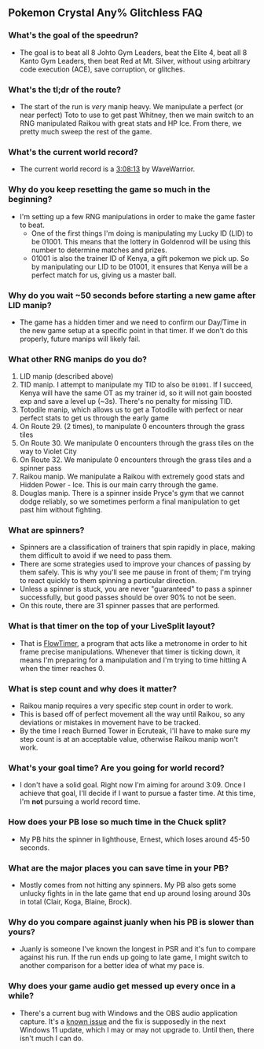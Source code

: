 ## Pokemon Crystal Any% Glitchless FAQ

### What's the goal of the speedrun?
- The goal is to beat all 8 Johto Gym Leaders, beat the Elite 4, beat all 8 Kanto Gym Leaders, then beat Red at Mt. Silver, without using arbitrary code execution (ACE), save corruption, or glitches.

### What's the tl;dr of the route?
- The start of the run is _very_ manip heavy. We manipulate a perfect (or near perfect) Toto to use to get past Whitney, then we main switch to an RNG manipulated Raikou with great stats and HP Ice. From there, we pretty much sweep the rest of the game.

### What's the current world record?
- The current world record is a [3:08:13](https://www.speedrun.com/pkmncrystal/runs/yw00623m) by WaveWarrior.

### Why do you keep resetting the game so much in the beginning?
- I'm setting up a few RNG manipulations in order to make the game faster to beat.
  - One of the first things I'm doing is manipulating my Lucky ID (LID) to be 01001. This means that the lottery in Goldenrod will be using this number to determine matches and prizes.
  - 01001 is also the trainer ID of Kenya, a gift pokemon we pick up. So by manipulating our LID to be 01001, it ensures that Kenya will be a perfect match for us, giving us a master ball.

### Why do you wait ~50 seconds before starting a new game after LID manip?
- The game has a hidden timer and we need to confirm our Day/Time in the new game setup at a specific point in that timer. If we don't do this properly, future manips will likely fail.

### What other RNG manips do you do?
1) LID manip (described above)
2) TID manip. I attempt to manipulate my TID to also be `01001`. If I succeed, Kenya will have the same OT as my trainer id, so it will not gain boosted exp and save a level up (~3s). There's no penalty for missing TID.
3) Totodile manip, which allows us to get a Totodile with perfect or near perfect stats to get us through the early game
4) On Route 29. (2 times), to manipulate 0 encounters through the grass tiles
5) On Route 30. We manipulate 0 encounters through the grass tiles on the way to Violet City
6) On Route 32. We manipulate 0 encounters through the grass tiles and a spinner pass
7) Raikou manip. We manipulate a Raikou with extremely good stats and Hidden Power - Ice. This is our main carry through the game.
8) Douglas manip. There is a spinner inside Pryce's gym that we cannot dodge reliably, so we sometimes perform a final manipulation to get past him without fighting.

### What are spinners?
- Spinners are a classification of trainers that spin rapidly in place, making them difficult to avoid if we need to pass them.
- There are some strategies used to improve your chances of passing by them safely. This is why you'll see me pause in front of them; I'm trying to react quickly to them spinning a particular direction.
- Unless a spinner is stuck, you are never "guaranteed" to pass a spinner successfully, but good passes should be over 90% to not be seen.
- On this route, there are 31 spinner passes that are performed.

### What is that timer on the top of your LiveSplit layout?
- That is [FlowTimer](https://github.com/stringflow/flowtimer), a program that acts like a metronome in order to hit frame precise manipulations. Whenever that timer is ticking down, it means I'm preparing for a manipulation and I'm trying to time hitting A when the timer reaches 0.

### What is step count and why does it matter?
- Raikou manip requires a very specific step count in order to work.
- This is based off of perfect movement all the way until Raikou, so any deviations or mistakes in movement have to be tracked.
- By the time I reach Burned Tower in Ecruteak, I'll have to make sure my step count is at an acceptable value, otherwise Raikou manip won't work.

### What's your goal time? Are you going for world record?
- I don't have a solid goal. Right now I'm aiming for around 3:09. Once I achieve that goal, I'll decide if I want to pursue a faster time. At this time, I'm **not** pursuing a world record time.

### How does your PB lose so much time in the Chuck split?
- My PB hits the spinner in lighthouse, Ernest, which loses around 45-50 seconds.

### What are the major places you can save time in your PB?
- Mostly comes from not hitting any spinners. My PB also gets some unlucky fights in in the late game that end up around losing around 30s in total (Clair, Koga, Blaine, Brock).

### Why do you compare against juanly when his PB is slower than yours?
- Juanly is someone I've known the longest in PSR and it's fun to compare against his run. If the run ends up going to late game, I might switch to another comparison for a better idea of what my pace is.

### Why does your game audio get messed up every once in a while?
- There's a current bug with Windows and the OBS audio application capture. It's a [known issue](https://github.com/obsproject/obs-studio/issues/8064) and the fix is supposedly in the next Windows 11 update, which I may or may not upgrade to. Until then, there isn't much I can do.
